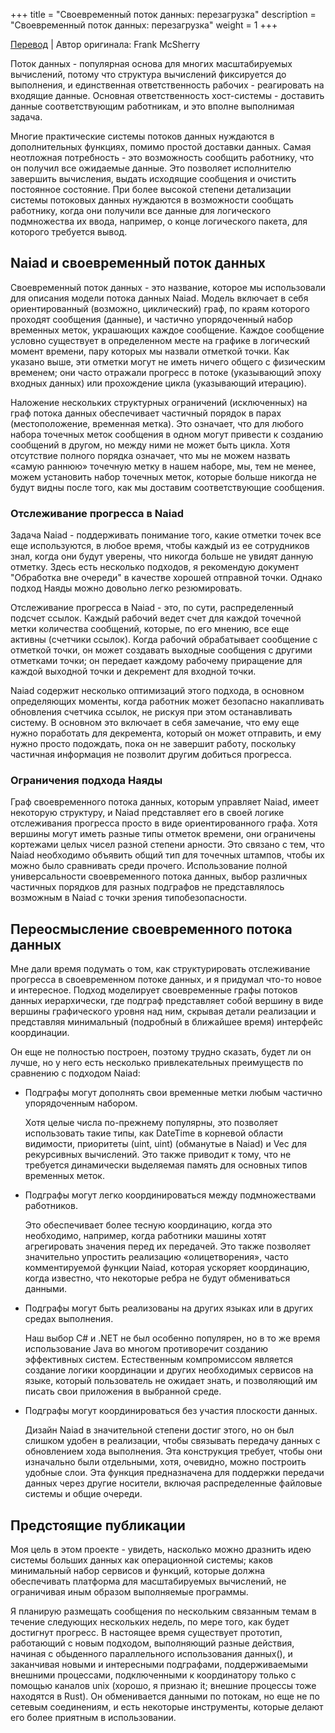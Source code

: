 +++
title = "Своевременный поток данных: перезагрузка"
description = "Своевременный поток данных: перезагрузка"
weight = 1
+++

[Перевод](http://www.frankmcsherry.org/dataflow/naiad/2014/12/27/Timely-Dataflow.html) | Автор оригинала: Frank McSherry

Поток данных - популярная основа для многих масштабируемых вычислений, потому что структура вычислений фиксируется до выполнения, и единственная ответственность рабочих - реагировать на входящие данные. Основная ответственность хост-системы - доставить данные соответствующим работникам, и это вполне выполнимая задача.

Многие практические системы потоков данных нуждаются в дополнительных функциях, помимо простой доставки данных. Самая неотложная потребность - это возможность сообщить работнику, что он получил все ожидаемые данные. Это позволяет исполнителю завершить вычисления, выдать исходящие сообщения и очистить постоянное состояние. При более высокой степени детализации системы потоковых данных нуждаются в возможности сообщать работнику, когда они получили все данные для логического подмножества их ввода, например, о конце логического пакета, для которого требуется вывод.

## Naiad и своевременный поток данных

Своевременный поток данных - это название, которое мы использовали для описания модели потока данных Naiad. Модель включает в себя ориентированный (возможно, циклический) граф, по краям которого проходят сообщения (данные), и частично упорядоченный набор временных меток, украшающих каждое сообщение. Каждое сообщение условно существует в определенном месте на графике в логический момент времени, пару которых мы назвали отметкой точки. Как указано выше, эти отметки могут не иметь ничего общего с физическим временем; они часто отражали прогресс в потоке (указывающий эпоху входных данных) или прохождение цикла (указывающий итерацию).

Наложение нескольких структурных ограничений (исключенных) на граф потока данных обеспечивает частичный порядок в парах (местоположение, временная метка). Это означает, что для любого набора точечных меток сообщения в одном могут привести к созданию сообщений в другом, но между ними не может быть цикла. Хотя отсутствие полного порядка означает, что мы не можем назвать «самую раннюю» точечную метку в нашем наборе, мы, тем не менее, можем установить набор точечных меток, которые больше никогда не будут видны после того, как мы доставим соответствующие сообщения.

### Отслеживание прогресса в Naiad

Задача Naiad - поддерживать понимание того, какие отметки точек все еще используются, в любое время, чтобы каждый из ее сотрудников знал, когда они будут уверены, что никогда больше не увидят данную отметку. Здесь есть несколько подходов, я рекомендую документ "Обработка вне очереди" в качестве хорошей отправной точки. Однако подход Наяды можно довольно легко резюмировать.

Отслеживание прогресса в Naiad - это, по сути, распределенный подсчет ссылок. Каждый рабочий ведет счет для каждой точечной метки количества сообщений, которые, по его мнению, все еще активны (счетчики ссылок). Когда рабочий обрабатывает сообщение с отметкой точки, он может создавать выходные сообщения с другими отметками точки; он передает каждому рабочему приращение для каждой выходной точки и декремент для входной точки.

Naiad содержит несколько оптимизаций этого подхода, в основном определяющих моменты, когда работник может безопасно накапливать обновления счетчика ссылок, не рискуя при этом останавливать систему. В основном это включает в себя замечание, что ему еще нужно поработать для декремента, который он может отправить, и ему нужно просто подождать, пока он не завершит работу, поскольку частичная информация не позволит другим добиться прогресса.

### Ограничения подхода Наяды

Граф своевременного потока данных, которым управляет Naiad, имеет некоторую структуру, и Naiad представляет его в своей логике отслеживания прогресса просто в виде ориентированного графа. Хотя вершины могут иметь разные типы отметок времени, они ограничены кортежами целых чисел разной степени арности. Это связано с тем, что Naiad необходимо объявить общий тип для точечных штампов, чтобы их можно было сравнивать среди прочего. Использование полной универсальности своевременного потока данных, выбор различных частичных порядков для разных подграфов не представлялось возможным в Naiad с точки зрения типобезопасности.

## Переосмысление своевременного потока данных

Мне дали время подумать о том, как структурировать отслеживание прогресса в своевременном потоке данных, и я придумал что-то новое и интересное. Подход моделирует своевременные графы потоков данных иерархически, где подграф представляет собой вершину в виде вершины графического уровня над ним, скрывая детали реализации и представляя минимальный (подробный в ближайшее время) интерфейс координации.

Он еще не полностью построен, поэтому трудно сказать, будет ли он лучше, но у него есть несколько привлекательных преимуществ по сравнению с подходом Naiad: 

- Подграфы могут дополнять свои временные метки любым частично упорядоченным набором.

    Хотя целые числа по-прежнему популярны, это позволяет использовать такие типы, как DateTime в корневой области видимости, приоритеты (uint, uint) (обманутые в Naiad) и Vec<Stack> для рекурсивных вычислений. Это также приводит к тому, что не требуется динамически выделяемая память для основных типов временных меток.

- Подграфы могут легко координироваться между подмножествами работников.

    Это обеспечивает более тесную координацию, когда это необходимо, например, когда работники машины хотят агрегировать значения перед их передачей. Это также позволяет значительно упростить реализацию «олицетворения», часто комментируемой функции Naiad, которая ускоряет координацию, когда известно, что некоторые ребра не будут обмениваться данными.

- Подграфы могут быть реализованы на других языках или в других средах выполнения.

    Наш выбор C# и .NET не был особенно популярен, но в то же время использование Java во многом противоречит созданию эффективных систем. Естественным компромиссом является создание логики координации и других необходимых сервисов на языке, который пользователь не ожидает знать, и позволяющий им писать свои приложения в выбранной среде.

- Подграфы могут координироваться без участия плоскости данных.

    Дизайн Naiad в значительной степени достиг этого, но он был слишком удобен в реализации, чтобы связывать передачу данных с обновлением хода выполнения. Эта конструкция требует, чтобы они изначально были отдельными, хотя, очевидно, можно построить удобные слои. Эта функция предназначена для поддержки передачи данных через другие носители, включая распределенные файловые системы и общие очереди.

## Предстоящие публикации

Моя цель в этом проекте - увидеть, насколько можно дразнить идею системы больших данных как операционной системы; каков минимальный набор сервисов и функций, которые должна обеспечивать платформа для масштабируемых вычислений, не ограничивая иным образом выполняемые программы.

Я планирую размещать сообщения по нескольким связанным темам в течение следующих нескольких недель, по мере того, как будет достигнут прогресс. В настоящее время существует прототип, работающий с новым подходом, выполняющий разные действия, начиная с обыденного параллельного использования данных(), и заканчивая новыми и интересными подграфами, поддерживаемыми внешними процессами, подключенными к координатору только с помощью каналов unix (хорошо, я признаю it; внешние процессы тоже находятся в Rust). Он обменивается данными по потокам, но еще не по сетевым соединениям, и есть некоторые инструменты, которые делают его более приятным в использовании. 